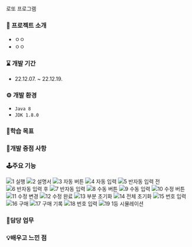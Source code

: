 로또 프로그램



### 🚀 프로젝트 소개
- ㅇㅇ
- ㅇㅇ

### ⌛ 개발 기간

- 22.12.07. ~ 22.12.19.

### ⚙ 개발 환경

- `Java 8`
- `JDK 1.8.0`


### 🎯학습 목표
### 🚨개발 중점 사항
### 🕹주요 기능

![1 실행](https://user-images.githubusercontent.com/119999798/228466367-28f93b53-f1d5-4d9c-af74-1bb349c2048d.png)
![2 설명서](https://user-images.githubusercontent.com/119999798/228466369-0001b196-be40-414e-af9e-d6d5f7c88ec5.png)
![3 자동 버튼](https://user-images.githubusercontent.com/119999798/228466373-1b815cf0-7ae6-4deb-aced-a856bdd8ba68.png)
![4 자동 입력](https://user-images.githubusercontent.com/119999798/228466375-4011814c-148c-4c49-a9c6-a1cf1f8d8b85.png)
![5 반자동 입력 전](https://user-images.githubusercontent.com/119999798/228466376-1fecaebc-0a58-4345-8505-4a7b8625b909.png)
![6 반자동 입력 후](https://user-images.githubusercontent.com/119999798/228466380-aa46c712-2c63-4e77-8821-03b0cae501db.png)
![7 반자동 입력](https://user-images.githubusercontent.com/119999798/228466383-45e70602-ee9e-48b2-91eb-c35a6dc7babf.png)
![8 수동 버튼](https://user-images.githubusercontent.com/119999798/228466321-7979d497-6d21-4421-9387-015058fdbbb3.png)
![9 수동 입력](https://user-images.githubusercontent.com/119999798/228466329-9c7811c0-353c-4449-9601-41dfdb94a984.png)
![10 수정 버튼](https://user-images.githubusercontent.com/119999798/228466333-31f06e7c-b640-41b6-a8eb-2a15c3391291.png)
![11 수정 변경](https://user-images.githubusercontent.com/119999798/228466339-0d6c6938-ec84-4bdf-b41a-889c0eb17cca.png)
![12 수정 완료](https://user-images.githubusercontent.com/119999798/228466345-7b3eed6a-8405-41e4-8d50-783cd18d290a.png)
![13 부분 초기화](https://user-images.githubusercontent.com/119999798/228466346-eea31a34-ac32-4f30-a189-4f7fa1506191.png)
![14 전체 초기화](https://user-images.githubusercontent.com/119999798/228466351-1d54be74-b8fc-4968-a236-3778eb0c7463.png)
![15 번호 입력](https://user-images.githubusercontent.com/119999798/228466353-ef879c4d-42fd-47c9-a77e-1b915abe8d58.png)
![16 구매](https://user-images.githubusercontent.com/119999798/228466358-c89ffae6-81f4-4b54-a2f9-d858921208c6.png)
![17 구매 기록](https://user-images.githubusercontent.com/119999798/228466362-09ddc445-905e-44a4-8177-ae6c613f21fe.png)
![18 번호 입력](https://user-images.githubusercontent.com/119999798/228466364-9338c9fd-e890-492c-becc-46e7b6573470.png)
![19 1등 시뮬레이션](https://user-images.githubusercontent.com/119999798/228466365-70ee3c63-680c-4b64-9243-c2261d16f4db.png)


### 💼담당 업무
### 💡배우고 느낀 점




